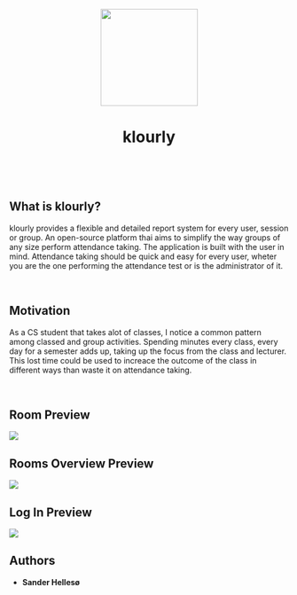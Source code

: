 <p align="center">
    <img src="https://firebasestorage.googleapis.com/v0/b/klourly-44ba2.appspot.com/o/illustrations%2Fstage-3-256.png?alt=media&token=f3594431-5a2d-4809-b0a8-caa68afd9f38" height="175" width="175" />
    <h1 align="center">klourly</h1>
    <br>
</p>
 
<br>

## What is klourly?

<p>
klourly provides a flexible and detailed report system for every user, session or group.  
An open-source platform thai aims to simplify the way groups of any size perform attendance taking.
The application is built with the user in mind. Attendance taking should be quick and easy for
every user, wheter you are the one performing the attendance test or is the administrator of it.
</p>

<br>
 
 ## Motivation

<p>
 As a CS student that takes alot of classes, I notice a common pattern among classed and 
 group activities. Spending minutes every class, every day for a semester adds up, taking
 up the focus from the class and lecturer. This lost time could be used to increace the 
 outcome of the class in different ways than waste it on attendance taking.
</p>

<br>
 
## Room Preview
<img src="https://github.com/sanderhelleso/klourly/blob/master/client/public/img/readme/readme1.jpg"></img>
<br>


## Rooms Overview Preview
<img src="https://github.com/sanderhelleso/klourly/blob/master/client/public/img/readme/readme2.jpg"></img>
<br>

## Log In Preview
<img src="https://github.com/sanderhelleso/klourly/blob/master/client/public/img/readme/readme3.jpg"></img>
<br>


## Authors

* **Sander Hellesø**
